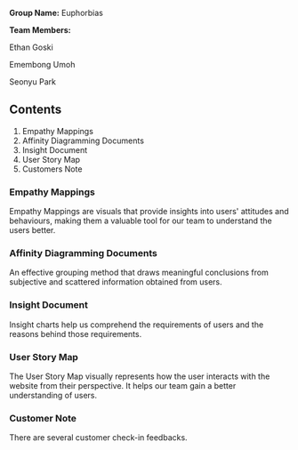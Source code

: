 

**Group Name:**
Euphorbias

**Team Members:**

Ethan Goski 

Emembong Umoh

Seonyu Park 

## Contents
1. Empathy Mappings
2. Affinity Diagramming Documents
3. Insight Document
4. User Story Map
5. Customers Note

### Empathy Mappings
Empathy Mappings are visuals that provide insights into users' attitudes and behaviours, making them a valuable tool for our team to understand the users better.

### Affinity Diagramming Documents
An effective grouping method that draws meaningful conclusions from subjective and scattered information obtained from users.

### Insight Document
Insight charts help us comprehend the requirements of users and the reasons behind those requirements.

### User Story Map
The User Story Map visually represents how the user interacts with the website from their perspective. It helps our team gain a better understanding of users.

### Customer Note
There are several customer check-in feedbacks.
